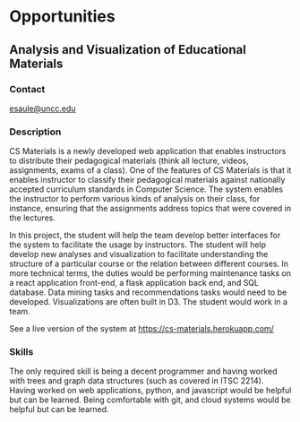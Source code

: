 # Opportunities 

## Analysis and Visualization of Educational Materials

### Contact

esaule@uncc.edu

### Description

CS Materials is a newly developed web application that enables instructors to  distribute their pedagogical materials (think all lecture, videos, assignments, exams of a class). One of the features of CS Materials is that it enables instructor to classify their pedagogical materials against nationally accepted curriculum standards in Computer Science. The system enables the instructor to perform various kinds of analysis on their class, for instance, ensuring that the assignments address topics that were covered in the lectures.

In this project, the student will help the team develop better interfaces for the system to facilitate the usage by instructors. The student will help develop new analyses and visualization to facilitate understanding the structure of a particular course or the relation between different courses. In more technical terms, the duties would be performing maintenance tasks on a react application front-end, a flask application back end, and SQL database. Data mining tasks and recommendations tasks would need to be developed. Visualizations are often built in D3. The student would work in a team.

See a live version of the system at https://cs-materials.herokuapp.com/

### Skills

The only required skill is being a decent programmer and having worked with trees and graph data structures (such as covered in ITSC 2214).
Having worked on web applications, python, and javascript would be helpful but can be learned.
Being comfortable with git, and cloud systems would be helpful but can be learned.
